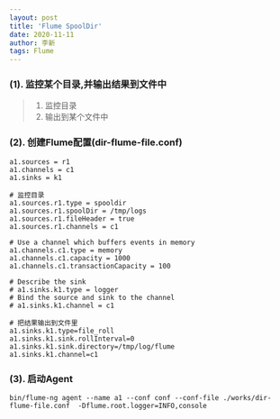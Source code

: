 ```yaml
---
layout: post
title: 'Flume SpoolDir'
date: 2020-11-11
author: 李新
tags: Flume
---
```


### (1). 监控某个目录,并输出结果到文件中
> 1. 监控目录
> 2. 输出到某个文件中

### (2). 创建Flume配置(dir-flume-file.conf)
```
a1.sources = r1
a1.channels = c1
a1.sinks = k1

# 监控目录
a1.sources.r1.type = spooldir
a1.sources.r1.spoolDir = /tmp/logs
a1.sources.r1.fileHeader = true
a1.sources.r1.channels = c1

# Use a channel which buffers events in memory
a1.channels.c1.type = memory
a1.channels.c1.capacity = 1000
a1.channels.c1.transactionCapacity = 100

# Describe the sink
# a1.sinks.k1.type = logger
# Bind the source and sink to the channel
# a1.sinks.k1.channel = c1

# 把结果输出到文件里
a1.sinks.k1.type=file_roll
a1.sinks.k1.sink.rollInterval=0
a1.sinks.k1.sink.directory=/tmp/log/flume
a1.sinks.k1.channel=c1
```
### (3). 启动Agent
```
bin/flume-ng agent --name a1 --conf conf --conf-file ./works/dir-flume-file.conf  -Dflume.root.logger=INFO,console
```
